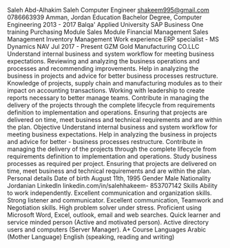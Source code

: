 Saleh Abd-Alhakim Saleh
Computer Engineer
shakeem995@gmail.com 0786663939 Amman, Jordan
Education
Bachelor Degree, Computer Engineering 2013 - 2017
Balqa' Applied University
SAP Business One training
Purchasing Module
Sales Module
Financial Management
Sales Management
Inventory Management
Work experience
ERP specialist - MS Dynamics NAV Jul 2017 - Present
GZM Gold Manufacturing CO.LLC
Understand internal business and system workflow for meeting
business expectations.
Reviewing and analyzing the business operations and processes
and recommending improvements.
Help in analyzing the business in projects and advice for better
business processes restructure.
Knowledge of projects, supply chain and manufacturing
modules as to their impact on accounting transactions.
Working with leadership to create reports necessary to better
manage teams.
Contribute in managing the delivery of the projects through the
complete lifecycle from requirements definition to
implementation and operations.
Ensuring that projects are delivered on time, meet business and
technical requirements and are within the plan.
Objective
Understand internal business and system workflow for meeting
business expectations. Help in analyzing the business in projects
and advice for better - business processes restructure.
Contribute in managing the delivery of the projects through the
complete lifecycle from requirements definition to
implementation and operations.
Study business processes as required per project. Ensuring that
projects are delivered on time, meet business and technical
requirements and are within the plan.
Personal details
Date of birth
August 11th, 1995
Gender
Male
Nationality
Jordanian
LinkedIn
linkedin.com/in/salehhakeem-
853707142
Skills
Ability to work independently.
Excellent communication and
organization skills.
Strong listener and
communicator.
Excellent communication,
Teamwork and Negotiation
skills.
High problem solver under
stress.
Proficient using Microsoft
Word, Excel, outlook, email
and web searches.
Quick learner and service
minded person (Active and
motivated person).
Active directory users and
computers (Server Manager).
A+ Course
Languages
Arabic (Mother Language)
English (speaking, reading
and writing)
